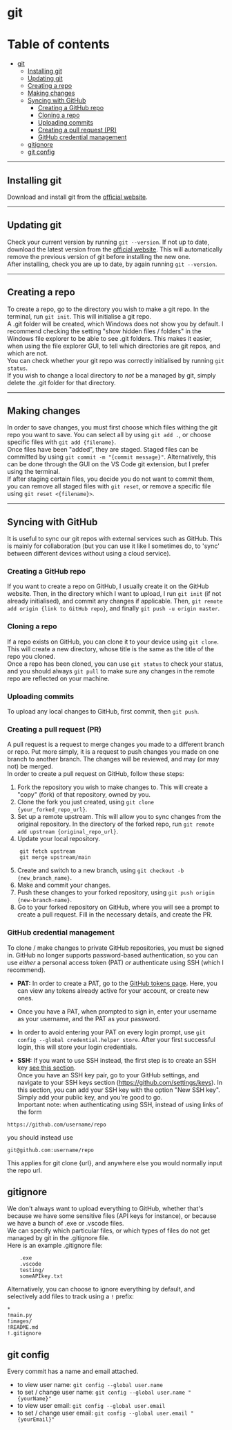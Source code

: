 # git

# Table of contents

- [git](#git)
    - [Installing git](#installing-git)
    - [Updating git](#updating-git)
    - [Creating a repo](#creating-a-repo)
    - [Making changes](#making-changes)
    - [Syncing with GitHub](#syncing-with-github)
        - [Creating a GitHub repo](#creating-a-github-repo)
        - [Cloning a repo](#cloning-a-repo)
        - [Uploading commits](#uploading-commits)
        - [Creating a pull request (PR)](#creating-a-pull-request-pr)
        - [GitHub credential management](#github-credential-management)
    - [gitignore](#gitignore)
    - [git config](#git-config)
    
---

## Installing git
Download and install git from the [official website](https://git-scm.com/downloads/win).

---

## Updating git
Check your current version by running `git --version`.
If not up to date, download the latest version from the [official website](https://git-scm.com/downloads/win). This will automatically remove the previous version of git before installing the new one.  
After installing, check you are up to date, by again running `git --version`.

---

## Creating a repo
To create a repo, go to the directory you wish to make a git repo. In the terminal, run `git init`. This will initialise a git repo.  
A .git folder will be created, which Windows does not show you by default. I recommend checking the setting "show hidden files / folders" in the Windows file explorer to be able to see .git folders. This makes it easier, when using the file explorer GUI, to tell which directories are git repos, and which are not.  
You can check whether your git repo was correctly initialised by running `git status`.  
If you wish to change a local directory to _not_ be a managed by git, simply delete the .git folder for that directory.

---

## Making changes
In order to save changes, you must first choose which files withing the git repo you want to save. You can select all by using `git add .`, or choose specific files with `git add {filename}`.  
Once files have been "added", they are staged. Staged files can be committed by using `git commit -m "{commit message}"`. Alternatively, this can be done through the GUI on the VS Code git extension, but I prefer using the terminal.  
If after staging certain files, you decide you do not want to commit them, you can remove all staged files with `git reset`, or remove a specific file using `git reset <{filename}>`.

---

## Syncing with GitHub
It is useful to sync our git repos with external services such as GitHub. This is mainly for collaboration (but you can use it like I sometimes do, to 'sync' between different devices without using a cloud service).  

### Creating a GitHub repo
If you want to create a repo on GitHub, I usually create it on the GitHub website. Then, in the directory which I want to upload, I run `git init` (if not already initialised), and commit any changes if applicable. Then, `git remote add origin {link to GitHub repo}`, and finally `git push -u origin master`.  

### Cloning a repo
If a repo exists on GitHub, you can clone it to your device using `git clone`. This will create a new directory, whose title is the same as the title of the repo you cloned.  
Once a repo has been cloned, you can use `git status` to check your status, and you should always `git pull` to make sure any changes in the remote repo are reflected on your machine.

### Uploading commits
To upload any local changes to GitHub, first commit, then `git push`.

### Creating a pull request (PR)
A pull request is a request to merge changes you made to a different branch or repo. Put more simply, it is a request to push changes you made on one branch to another branch. The changes will be reviewed, and may (or may not) be merged.    
In order to create a pull request on GitHub, follow these steps:
1. Fork the repository you wish to make changes to. This will create a "copy" (fork) of that repository, owned by you.
2. Clone the fork you just created, using `git clone {your_forked_repo_url}`.
3. Set up a remote upstream. This will allow you to sync changes from the original repository. In the directory of the forked repo, run `git remote add upstream {original_repo_url}`.
4. Update your local repository.
```  
    git fetch upstream
    git merge upstream/main
```
5. Create and switch to a new branch, using `git checkout -b {new_branch_name}`.
6. Make and commit your changes.
7. Push these changes to your forked repository, using `git push origin {new-branch-name}`.
8. Go to your forked repository on GitHub, where you will see a prompt to create a pull request. Fill in the necessary details, and create the PR.  

### GitHub credential management
To clone / make changes to private GitHub repositories, you must be signed in. GitHub no longer supports password-based authentication, so you can use *either* a personal access token (PAT) *or* authenticate using SSH (which I recommend).  
- **PAT:** In order to create a PAT, go to the [GitHub tokens page](https://github.com/settings/tokens). Here, you can view any tokens already active for your account, or create new ones.  
- Once you have a PAT, when prompted to sign in, enter your username as your username, and the PAT as your password.  
- In order to avoid entering your PAT on every login prompt, use `git config --global credential.helper store`. After your first successful login, this will store your login credentials.  

- **SSH:** If you want to use SSH instead, the first step is to create an SSH key [see this section](ssh.md#generating-ssh-keys).  
Once you have an SSH key pair, go to your GitHub settings, and navigate to your SSH keys section (https://github.com/settings/keys). In this section, you can add your SSH key with the option "New SSH key". Simply add your public key, and you're good to go.  
Important note: when authenticating using SSH, instead of using links of the form 
```
https://github.com/username/repo
```
you should instead use
```
git@github.com:username/repo
```
This applies for git clone {url}, and anywhere else you would normally input the repo url.


## gitignore
We don't always want to upload everything to GitHub, whether that's because we have some sensitive files (API keys for instance), or because we have a bunch of .exe or .vscode files.  
We can specify which particular files, or which types of files do not get managed by git in the .gitignore file.  
Here is an example .gitignore file:
``` 
    .exe
    .vscode
    testing/
    someAPIkey.txt
```
Alternatively, you can choose to ignore everything by default, and selectively add files to track using a `!` prefix:
```
*
!main.py
!images/
!README.md
!.gitignore
```

## git config
Every commit has a name and email attached.  
- to view user name: `git config --global user.name`
- to set / change user name: `git config --global user.name "{yourName}"`
- to view user email: `git config --global user.email`
- to set / change user email: `git config --global user.email "{yourEmail}"`




